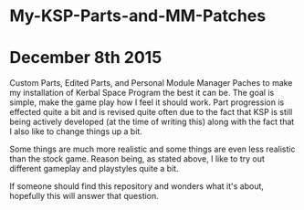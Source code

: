 # My-KSP-Parts-and-MM-Patches
# December 8th 2015
Custom Parts, Edited Parts, and Personal Module Manager Paches to make my installation of Kerbal Space Program the best it can be. The goal is simple, make the game play how I feel it should work. Part progression is effected quite a bit and is revised quite often due to the fact that KSP is still being actively developed (at the time of writing this) along with the fact that I also like to change things up a bit.

Some things are much more realistic and some things are even less realistic than the stock game. Reason being, as stated above, I like to try out different gameplay and playstyles quite a bit.

If someone should find this repository and wonders what it's about, hopefully this will answer that question.


